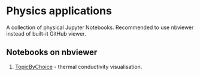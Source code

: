 # Physics applications

A collection of physical Jupyter Notebooks. Recommended to use
nbviewer instead of built-it GitHub viewer.

## Notebooks on nbviewer

1. [TopicByChoice](https://nbviewer.jupyter.org/github/konarkcher/PhysicsApplications/blob/dev/TopicByChoice/TopicByChoice.ipynb) - 
thermal conductivity visualisation.